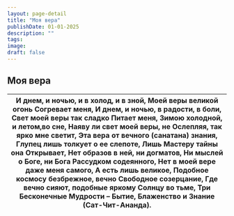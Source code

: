 ```yaml
---
layout: page-detail
title: "Моя вера"
publishDate: 01-01-2025
description: ""
tags:
image:
draft: false
---
```


## Моя вера
| И днем, и ночью, и в холод, и в зной,  Моей веры великой огонь  Согревает меня,  И днем, и ночью, в радости, в боли,  Свет моей веры так сладко  Питает меня,  Зимою холодной, и летом,во сне,  Наяву ли свет моей веры, не  Ослепляя, так ярко мне светит,  Эта вера от вечного (санатана) знания,  Глупец лишь толкует о ее слепоте,  Лишь Мастеру тайны она  Открывает,  Нет образов в ней, ни догматов,  Ни мыслей о Боге, ни Бога  Рассудком содеянного,  Нет в моей вере даже меня самого,  А есть лишь великое,  Подобное космосу безбрежное, вечно  Свободное созерцание,  Где вечно сияют, подобные яркому  Солнцу во тьме,  Три Бесконечные Мудрости – Бытие,  Блаженство и Знание  (Сат-Чит-Ананда). |
| --------------------------------------------------------------------------------------------------------------------------------------------------------------------------------------------------------------------------------------------------------------------------------------------------------------------------------------------------------------------------------------------------------------------------------------------------------------------------------------------------------------------------------------------------------------------------------------------------------------------------------------------------------------------------------------------------------------- |
  
  
